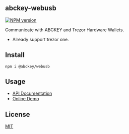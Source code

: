 ## abckey-webusb
[![NPM version](https://img.shields.io/npm/v/@abckey/webusb.svg)](https://www.npmjs.com/package/@abckey/webusb)

Communicate with ABCKEY and Trezor Hardware Wallets.

- Already support trezor one.

## Install

```
npm i @abckey/webusb
```

## Usage

* [API Documentation](https://abclib.github.io/abckey-webusb/)
* [Online Demo](https://abclib.github.io/abckey-webusb-dev/)

## License

[MIT](LICENSE)
